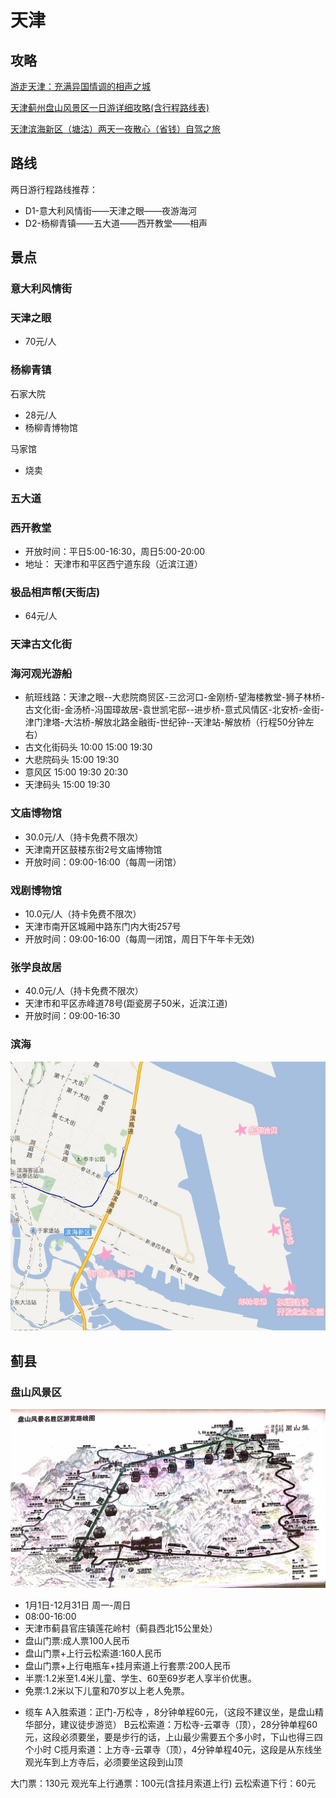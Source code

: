 # 天津

## 攻略
[游走天津：充满异国情调的相声之城](http://www.mafengwo.cn/gonglve/ziyouxing/39751.html)

[天津蓟州盘山风景区一日游详细攻略(含行程路线表)](http://www.mafengwo.cn/i/6975920.html)

[天津滨海新区（塘沽）两天一夜散心（省钱）自驾之旅](http://www.mafengwo.cn/i/6777710.html)

## 路线

两日游行程路线推荐：
- D1-意大利风情街——天津之眼——夜游海河
- D2-杨柳青镇——五大道——西开教堂——相声

## 景点
### 意大利风情街

### 天津之眼
- 70元/人

### 杨柳青镇
石家大院
- 28元/人
- 杨柳青博物馆

马家馆
- 烧卖

### 五大道

### 西开教堂
- 开放时间：平日5:00-16:30，周日5:00-20:00  
- 地址： 天津市和平区西宁道东段（近滨江道）

### 极品相声帮(天街店)
- 64元/人

### 天津古文化街

### 海河观光游船
- 航班线路：天津之眼--大悲院商贸区-三岔河口-金刚桥-望海楼教堂-狮子林桥-古文化街-金汤桥-冯国璋故居-袁世凯宅邸--进步桥-意式风情区-北安桥-金街-津门津塔-大沽桥-解放北路金融街-世纪钟--天津站-解放桥（行程50分钟左右）
- 古文化街码头 10:00 15:00 19:30
- 大悲院码头 15:00 19:30
- 意风区 15:00 19:30 20:30
- 天津码头 15:00 19:30

### 文庙博物馆
- 30.0元/人（持卡免费不限次）
- 天津南开区鼓楼东街2号文庙博物馆
- 开放时间：09:00-16:00（每周一闭馆）
### 戏剧博物馆
- 10.0元/人（持卡免费不限次）
- 天津市南开区城厢中路东门内大街257号
- 开放时间：09:00-16:00（每周一闭馆，周日下午年卡无效)
### 张学良故居
- 40.0元/人（持卡免费不限次）
- 天津市和平区赤峰道78号(距瓷房子50米，近滨江道)
- 开放时间：09:00-16:30

### 滨海
![Image text](images/wKgBZ1jPiIiATsKeAAOK9VZm4_g27.jpeg)

## 蓟县
### 盘山风景区
![Image text](images/wKgBZ1kP8faAWkaHAA2gkSJqrmo02.jpeg)
- 1月1日-12月31日 周一-周日
- 08:00-16:00
- 天津市蓟县官庄镇莲花岭村（蓟县西北15公里处）
- 盘山门票:成人票100人民币
- 盘山门票+上行云松索道:160人民币
- 盘山门票+上行电瓶车+挂月索道上行套票:200人民币
- 半票:1.2米至1.4米儿童、学生、60至69岁老人享半价优惠。
- 免票:1.2米以下儿童和70岁以上老人免票。

* 缆车
A入胜索道：正门-万松寺 ，8分钟单程60元，（这段不建议坐，是盘山精华部分，建议徒步游览）
B云松索道：万松寺-云罩寺（顶），28分钟单程60元，这段必须要坐，要是步行的话，上山最少需要五个多小时，下山也得三四个小时
C揽月索道：上方寺-云罩寺（顶），4分钟单程40元，这段是从东线坐观光车到上方寺后，必须要坐这段到山顶

大门票：130元
观光车上行通票：100元(含挂月索道上行)
云松索道下行：60元


